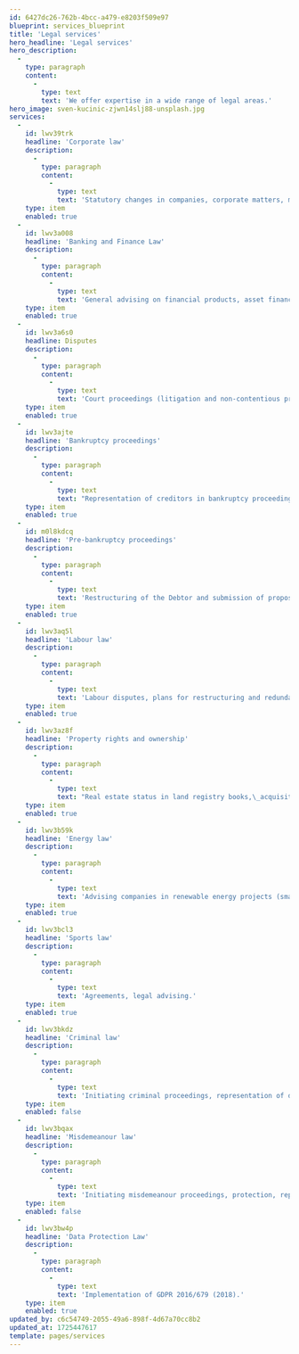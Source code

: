 ```yaml
---
id: 6427dc26-762b-4bcc-a479-e8203f509e97
blueprint: services_blueprint
title: 'Legal services'
hero_headline: 'Legal services'
hero_description:
  -
    type: paragraph
    content:
      -
        type: text
        text: 'We offer expertise in a wide range of legal areas.'
hero_image: sven-kucinic-zjwn14slj88-unsplash.jpg
services:
  -
    id: lwv39trk
    headline: 'Corporate law'
    description:
      -
        type: paragraph
        content:
          -
            type: text
            text: 'Statutory changes in companies, corporate matters, mergers and acquisitions, risk control, legal due diligence, joint ventures, liquidation, representation of companies, contract law, regulatory issues, collection of claims.'
    type: item
    enabled: true
  -
    id: lwv3a008
    headline: 'Banking and Finance Law'
    description:
      -
        type: paragraph
        content:
          -
            type: text
            text: 'General advising on financial products, asset finance, project finance, factoring, collaterals.'
    type: item
    enabled: true
  -
    id: lwv3a6s0
    headline: Disputes
    description:
      -
        type: paragraph
        content:
          -
            type: text
            text: 'Court proceedings (litigation and non-contentious proceedings), arbitration, mediation (conciliation), enforcement proceedings.'
    type: item
    enabled: true
  -
    id: lwv3ajte
    headline: 'Bankruptcy proceedings'
    description:
      -
        type: paragraph
        content:
          -
            type: text
            text: "Representation of creditors in bankruptcy proceedings, filing of creditor's claims and initiation of lawsuits, conducting proceedings and rebutting debtor's legal actions. Marijana Babić is also a licensed bankruptcy trustee, so she has specialist knowledge in this area."
    type: item
    enabled: true
  -
    id: m0l8kdcq
    headline: 'Pre-bankruptcy proceedings'
    description:
      -
        type: paragraph
        content:
          -
            type: text
            text: 'Restructuring of the Debtor and submission of proposals for the opening of pre-bankruptcy proceedings, representation of the Debtor and creditors in the pre-bankruptcy proceedings, preparation of the Restructuring Plan - in the financial part of the preparation of the Plan there is cooperation with the company Advisory Fidelitas LLC, Budmanijeva 1, Zagreb.'
    type: item
    enabled: true
  -
    id: lwv3aq5l
    headline: 'Labour law'
    description:
      -
        type: paragraph
        content:
          -
            type: text
            text: 'Labour disputes, plans for restructuring and redundancy costs brisati, employment and managerial contracts, WORK REGULATION and statutory documentation, work permits.'
    type: item
    enabled: true
  -
    id: lwv3az8f
    headline: 'Property rights and ownership'
    description:
      -
        type: paragraph
        content:
          -
            type: text
            text: "Real estate status in land registry books,\_acquisition and sale of real estate, lease/rent agreements."
    type: item
    enabled: true
  -
    id: lwv3b59k
    headline: 'Energy law'
    description:
      -
        type: paragraph
        content:
          -
            type: text
            text: 'Advising companies in renewable energy projects (small and medium).'
    type: item
    enabled: true
  -
    id: lwv3bcl3
    headline: 'Sports law'
    description:
      -
        type: paragraph
        content:
          -
            type: text
            text: 'Agreements, legal advising.'
    type: item
    enabled: true
  -
    id: lwv3bkdz
    headline: 'Criminal law'
    description:
      -
        type: paragraph
        content:
          -
            type: text
            text: 'Initiating criminal proceedings, representation of defendants in criminal proceedings for economic criminal offences.'
    type: item
    enabled: false
  -
    id: lwv3bqax
    headline: 'Misdemeanour law'
    description:
      -
        type: paragraph
        content:
          -
            type: text
            text: 'Initiating misdemeanour proceedings, protection, representation.'
    type: item
    enabled: false
  -
    id: lwv3bw4p
    headline: 'Data Protection Law'
    description:
      -
        type: paragraph
        content:
          -
            type: text
            text: 'Implementation of GDPR 2016/679 (2018).'
    type: item
    enabled: true
updated_by: c6c54749-2055-49a6-898f-4d67a70cc8b2
updated_at: 1725447617
template: pages/services
---
```

